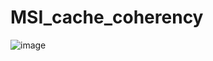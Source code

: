 # MSI_cache_coherency
![image](https://user-images.githubusercontent.com/57820377/146694190-25776680-e4ec-48d2-8536-03ddad1b3339.png)
